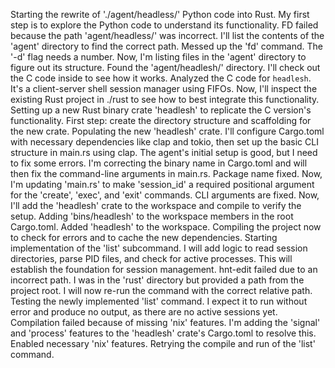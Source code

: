Starting the rewrite of './agent/headless/' Python code into Rust. My first step is to explore the Python code to understand its functionality.
FD failed because the path 'agent/headless/' was incorrect. I'll list the contents of the 'agent' directory to find the correct path.
Messed up the 'fd' command. The '-d' flag needs a number. Now, I'm listing files in the 'agent' directory to figure out its structure.
Found the 'agent/headlesh/' directory. I'll check out the C code inside to see how it works.
Analyzed the C code for `headlesh`. It's a client-server shell session manager using FIFOs. Now, I'll inspect the existing Rust project in ./rust to see how to best integrate this functionality.
Setting up a new Rust binary crate 'headlesh' to replicate the C version's functionality. First step: create the directory structure and scaffolding for the new crate.
Populating the new 'headlesh' crate. I'll configure Cargo.toml with necessary dependencies like clap and tokio, then set up the basic CLI structure in main.rs using clap.
The agent's initial setup is good, but I need to fix some errors. I'm correcting the binary name in Cargo.toml and will then fix the command-line arguments in main.rs.
Package name fixed. Now, I'm updating 'main.rs' to make 'session_id' a required positional argument for the 'create', 'exec', and 'exit' commands.
CLI arguments are fixed. Now, I'll add the 'headlesh' crate to the workspace and compile to verify the setup.
Adding 'bins/headlesh' to the workspace members in the root Cargo.toml.
Added 'headlesh' to the workspace. Compiling the project now to check for errors and to cache the new dependencies.
Starting implementation of the 'list' subcommand. I will add logic to read session directories, parse PID files, and check for active processes. This will establish the foundation for session management.
hnt-edit failed due to an incorrect path. I was in the 'rust' directory but provided a path from the project root. I will now re-run the command with the correct relative path.
Testing the newly implemented 'list' command. I expect it to run without error and produce no output, as there are no active sessions yet.
Compilation failed because of missing 'nix' features. I'm adding the 'signal' and 'process' features to the 'headlesh' crate's Cargo.toml to resolve this.
Enabled necessary 'nix' features. Retrying the compile and run of the 'list' command.
